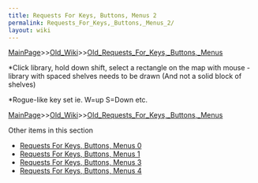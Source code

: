 ```yaml
---
title: Requests For Keys, Buttons, Menus 2
permalink: Requests_For_Keys,_Buttons,_Menus_2/
layout: wiki
---
```


[MainPage](/keeperrl_wiki/ "wikilink")>>[Old_Wiki](/keeperrl_wiki/Old_Wiki "wikilink")>>[Old_Requests_For_Keys,_Buttons,_Menus](/keeperrl_wiki/Old_Requests_For_Keys,_Buttons,_Menus "wikilink")

*Click library, hold down shift, select a rectangle on the map with mouse - library with spaced shelves needs to be drawn (And not a solid block of shelves)

*Rogue-like key set ie. W=up S=Down etc.

[MainPage](/keeperrl_wiki/ "wikilink")>>[Old_Wiki](/keeperrl_wiki/Old_Wiki "wikilink")>>[Old_Requests_For_Keys,_Buttons,_Menus](/keeperrl_wiki/Old_Requests_For_Keys,_Buttons,_Menus "wikilink")

Other items in this section
-    [Requests For Keys, Buttons, Menus 0](/keeperrl_wiki/Requests_For_Keys,_Buttons,_Menus_0 "wikilink")
-    [Requests For Keys, Buttons, Menus 1](/keeperrl_wiki/Requests_For_Keys,_Buttons,_Menus_1 "wikilink")
-    [Requests For Keys, Buttons, Menus 3](/keeperrl_wiki/Requests_For_Keys,_Buttons,_Menus_3 "wikilink")
-    [Requests For Keys, Buttons, Menus 4](/keeperrl_wiki/Requests_For_Keys,_Buttons,_Menus_4 "wikilink")
